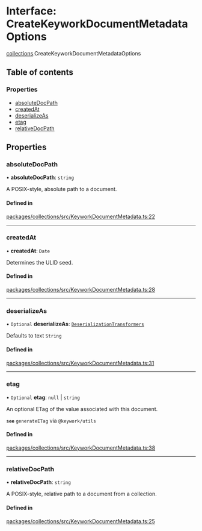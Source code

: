 # Interface: CreateKeyworkDocumentMetadataOptions

[collections](../modules/collections.md).CreateKeyworkDocumentMetadataOptions

## Table of contents

### Properties

- [absoluteDocPath](collections.CreateKeyworkDocumentMetadataOptions.md#absolutedocpath)
- [createdAt](collections.CreateKeyworkDocumentMetadataOptions.md#createdat)
- [deserializeAs](collections.CreateKeyworkDocumentMetadataOptions.md#deserializeas)
- [etag](collections.CreateKeyworkDocumentMetadataOptions.md#etag)
- [relativeDocPath](collections.CreateKeyworkDocumentMetadataOptions.md#relativedocpath)

## Properties

### absoluteDocPath

• **absoluteDocPath**: `string`

A POSIX-style, absolute path to a document.

#### Defined in

[packages/collections/src/KeyworkDocumentMetadata.ts:22](https://github.com/nirrius/keywork/blob/361509a/packages/collections/src/KeyworkDocumentMetadata.ts#L22)

___

### createdAt

• **createdAt**: `Date`

Determines the ULID seed.

#### Defined in

[packages/collections/src/KeyworkDocumentMetadata.ts:28](https://github.com/nirrius/keywork/blob/361509a/packages/collections/src/KeyworkDocumentMetadata.ts#L28)

___

### deserializeAs

• `Optional` **deserializeAs**: [`DeserializationTransformers`](../modules/collections.md#deserializationtransformers)

Defaults to text `String`

#### Defined in

[packages/collections/src/KeyworkDocumentMetadata.ts:31](https://github.com/nirrius/keywork/blob/361509a/packages/collections/src/KeyworkDocumentMetadata.ts#L31)

___

### etag

• `Optional` **etag**: ``null`` \| `string`

An optional ETag of the value associated with this document.

**`see`** `generateETag` via `@keywork/utils`

#### Defined in

[packages/collections/src/KeyworkDocumentMetadata.ts:38](https://github.com/nirrius/keywork/blob/361509a/packages/collections/src/KeyworkDocumentMetadata.ts#L38)

___

### relativeDocPath

• **relativeDocPath**: `string`

A POSIX-style, relative path to a document from a collection.

#### Defined in

[packages/collections/src/KeyworkDocumentMetadata.ts:25](https://github.com/nirrius/keywork/blob/361509a/packages/collections/src/KeyworkDocumentMetadata.ts#L25)
